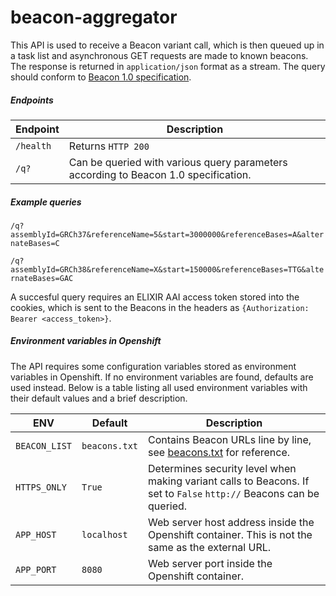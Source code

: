 # beacon-aggregator

This API is used to receive a Beacon variant call, which is then queued up in a task list and asynchronous GET requests are made to known beacons. The response is returned in `application/json` format as a stream. The query should conform to [Beacon 1.0 specification](https://github.com/ga4gh-beacon/specification/blob/master/beacon.md).

##### Endpoints
| Endpoint | Description |
| --- | --- |
| `/health` | Returns `HTTP 200` |
| `/q?` | Can be queried with various query parameters according to Beacon 1.0 specification. |

##### Example queries
```/q?assemblyId=GRCh37&referenceName=5&start=3000000&referenceBases=A&alternateBases=C```

```/q?assemblyId=GRCh38&referenceName=X&start=150000&referenceBases=TTG&alternateBases=GAC```

A succesful query requires an ELIXIR AAI access token stored into the cookies, which is sent to the Beacons in the headers as `{Authorization: Bearer <access_token>}`.

##### Environment variables in Openshift
The API requires some configuration variables stored as environment variables in Openshift. If no environment variables are found, defaults are used instead. Below is a table listing all used environment variables with their default values and a brief description.

| ENV | Default | Description |
| --- | --- | --- |
| `BEACON_LIST` | `beacons.txt` | Contains Beacon URLs line by line, see [beacons.txt](https://github.com/CSCfi/beacon-openshift/blob/master/beacon-aggregator/beacons.txt) for reference. |
| `HTTPS_ONLY` | `True` | Determines security level when making variant calls to Beacons. If set to `False` `http://` Beacons can be queried. |
| `APP_HOST` | `localhost` | Web server host address inside the Openshift container. This is not the same as the external URL. |
| `APP_PORT` | `8080` | Web server port inside the Openshift container. | 
